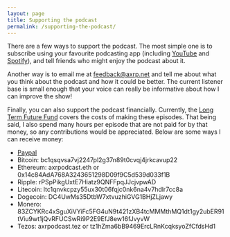 ```yaml
---
layout: page
title: Supporting the podcast
permalink: /supporting-the-podcast/
---
```


There are a few ways to support the podcast. The most simple one is to subscribe using your favourite podcasting app (including [YouTube](https://www.youtube.com/channel/UCIAzAR5dG7j_Kcvwjh7SQpg) and [Spotify](https://open.spotify.com/show/2HwW0U4nTGjQbqm4dZpXxD)), and tell friends who might enjoy the podcast about it.

Another way is to email me at <feedback@axrp.net> and tell me about what you think about the podcast and how it could be better. The current listener base is small enough that your voice can really be informative about how I can improve the show!

Finally, you can also support the podcast financially. Currently, the [Long Term Future Fund](https://funds.effectivealtruism.org/funds/far-future) covers the costs of making these episodes. That being said, I also spend many hours per episode that are not paid for by that money, so any contributions would be appreciated. Below are some ways I can receive money:
- [Paypal](https://www.paypal.com/paypalme/dfilan)
- Bitcoin: bc1qsqvsa7vj2247pl2g37n89t0cvqj4jrkcavup22
- Ethereum: axrpodcast.eth or 0x14c84AdA768A3243651298D09f9C5d539d033f1B
- Ripple: rPSpPikgUxtE7Hiatz9QNFFpqJJcjvpwAD
- Litecoin: ltc1qnvkcpzy55ux30t06fqjc0nk6na4v7hdlr7cc8a
- Dogecoin: DC4UwMs35DtbW7xtvuzhiGVG1BHjZLjawy
- Monero: 83ZCYKRc4xSguXiVYiFc5FG4uN9t421zXB4tcMMMthMQ1dt1gy2ubER91tViu9wt1jQvRFUCSwRi9P2E9EfJ8ew16fJvyvW
- Tezos: axrpodcast.tez or tz1hZma6bB9469ErcLRnKcqksyoZfCfdsHd1
